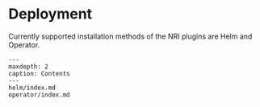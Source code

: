 # Deployment

Currently supported installation methods of the NRI plugins are Helm and Operator.

```{toctree}
---
maxdepth: 2
caption: Contents
---
helm/index.md
operator/index.md
```
